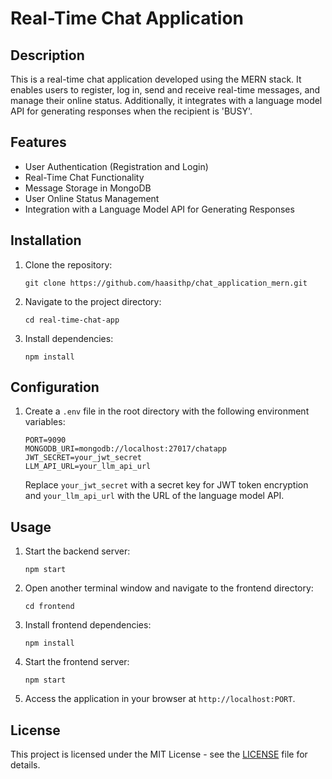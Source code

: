 # Real-Time Chat Application

## Description
This is a real-time chat application developed using the MERN stack. It enables users to register, log in, send and receive real-time messages, and manage their online status. Additionally, it integrates with a language model API for generating responses when the recipient is 'BUSY'.

## Features
- User Authentication (Registration and Login)
- Real-Time Chat Functionality
- Message Storage in MongoDB
- User Online Status Management
- Integration with a Language Model API for Generating Responses

## Installation
1. Clone the repository:
    ```
    git clone https://github.com/haasithp/chat_application_mern.git
    ```

2. Navigate to the project directory:
    ```
    cd real-time-chat-app
    ```

3. Install dependencies:
    ```
    npm install
    ```

## Configuration
1. Create a `.env` file in the root directory with the following environment variables:
    ```
    PORT=9090
    MONGODB_URI=mongodb://localhost:27017/chatapp
    JWT_SECRET=your_jwt_secret
    LLM_API_URL=your_llm_api_url
    ```

    Replace `your_jwt_secret` with a secret key for JWT token encryption and `your_llm_api_url` with the URL of the language model API.

## Usage
1. Start the backend server:
    ```
    npm start
    ```

2. Open another terminal window and navigate to the frontend directory:
    ```
    cd frontend
    ```

3. Install frontend dependencies:
    ```
    npm install
    ```

4. Start the frontend server:
    ```
    npm start
    ```

5. Access the application in your browser at `http://localhost:PORT`.

## License
This project is licensed under the MIT License - see the [LICENSE](LICENSE) file for details.
